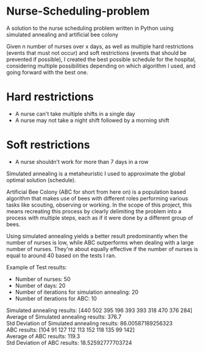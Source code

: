 # Nurse-Scheduling-problem
A solution to the nurse scheduling problem written in Python using simulated annealing and artificial bee colony

Given n number of nurses over x days, as well as multiple hard restrictions (events that must not occur) and soft restrictions (events that should be prevented if possible), I created the best possible schedule for the hospital, considering multiple possibilities depending on which algorithm I used, and going forward with the best one. 

# Hard restrictions
- A nurse can't take multiple shifts in a single day
- A nurse may not take a night shift followed by a morning shift

# Soft restrictions
- A nurse shouldn't work for more than 7 days in a row

Simulated annealing is a metaheuristic I used to approximate the global optimal solution (schedule).

Artificial Bee Colony (ABC for short from here on) is a population based algorithm that makes use of bees with different roles performing various tasks like scouting, observing or working. In the scope of this project, this means recreating this process by clearly delimiting the problem into a process with multiple steps, each as if it were done by a different group of bees.

Using simulated annealing yields a better result predominantly when the number of nurses is low, while ABC outperforms when dealing with a large number of nurses. They're about equally effective if the number of nurses is equal to around 40 based on the tests I ran.

Example of Test results:
-	Number of nurses: 50
-	Number of days: 20
-	Number of iterations for simulation annealing: 20
-	Number of iterations for ABC: 10

Simulated annealing results:  [440 502 395 196 393 393 318 470 376 284] <br/>
Average of Simulated annealing results:  376.7 <br/>
Std Deviation of Simulated annealing results:  86.00587189256323 <br/>
ABC results:  [104  91 127 112 113 152 118 135  99 142] <br/>
Average of ABC results:  119.3 <br/>
Std Deviation of ABC results:  18.52592777703724 <br/>

